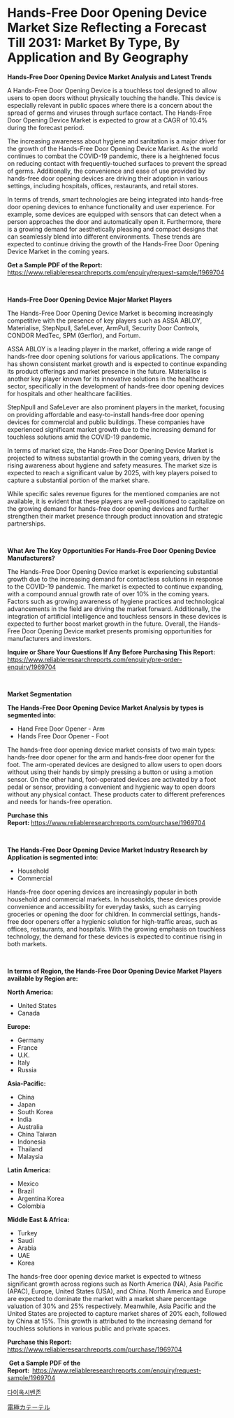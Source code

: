 <p><h1>Hands-Free Door Opening Device Market Size Reflecting a Forecast Till 2031: Market By Type, By Application and By Geography</h1></p><p><strong>Hands-Free Door Opening Device Market Analysis and Latest Trends</strong></p>
<p><p>A Hands-Free Door Opening Device is a touchless tool designed to allow users to open doors without physically touching the handle. This device is especially relevant in public spaces where there is a concern about the spread of germs and viruses through surface contact. The Hands-Free Door Opening Device Market is expected to grow at a CAGR of 10.4% during the forecast period.</p><p>The increasing awareness about hygiene and sanitation is a major driver for the growth of the Hands-Free Door Opening Device Market. As the world continues to combat the COVID-19 pandemic, there is a heightened focus on reducing contact with frequently-touched surfaces to prevent the spread of germs. Additionally, the convenience and ease of use provided by hands-free door opening devices are driving their adoption in various settings, including hospitals, offices, restaurants, and retail stores.</p><p>In terms of trends, smart technologies are being integrated into hands-free door opening devices to enhance functionality and user experience. For example, some devices are equipped with sensors that can detect when a person approaches the door and automatically open it. Furthermore, there is a growing demand for aesthetically pleasing and compact designs that can seamlessly blend into different environments. These trends are expected to continue driving the growth of the Hands-Free Door Opening Device Market in the coming years.</p></p>
<p><strong>Get a Sample PDF of the Report:&nbsp;</strong> <a href="https://www.reliableresearchreports.com/enquiry/request-sample/1969704">https://www.reliableresearchreports.com/enquiry/request-sample/1969704</a></p>
<p>&nbsp;</p>
<p><strong>Hands-Free Door Opening Device Major Market Players</strong></p>
<p><p>The Hands-Free Door Opening Device Market is becoming increasingly competitive with the presence of key players such as ASSA ABLOY, Materialise, StepNpull, SafeLever, ArmPull, Security Door Controls, CONDOR MedTec, SPM (Gerflor), and Fortum. </p><p>ASSA ABLOY is a leading player in the market, offering a wide range of hands-free door opening solutions for various applications. The company has shown consistent market growth and is expected to continue expanding its product offerings and market presence in the future. Materialise is another key player known for its innovative solutions in the healthcare sector, specifically in the development of hands-free door opening devices for hospitals and other healthcare facilities.</p><p>StepNpull and SafeLever are also prominent players in the market, focusing on providing affordable and easy-to-install hands-free door opening devices for commercial and public buildings. These companies have experienced significant market growth due to the increasing demand for touchless solutions amid the COVID-19 pandemic.</p><p>In terms of market size, the Hands-Free Door Opening Device Market is projected to witness substantial growth in the coming years, driven by the rising awareness about hygiene and safety measures. The market size is expected to reach a significant value by 2025, with key players poised to capture a substantial portion of the market share.</p><p>While specific sales revenue figures for the mentioned companies are not available, it is evident that these players are well-positioned to capitalize on the growing demand for hands-free door opening devices and further strengthen their market presence through product innovation and strategic partnerships.</p></p>
<p>&nbsp;</p>
<p><strong>What Are The Key Opportunities For Hands-Free Door Opening Device Manufacturers?</strong></p>
<p><p>The Hands-Free Door Opening Device market is experiencing substantial growth due to the increasing demand for contactless solutions in response to the COVID-19 pandemic. The market is expected to continue expanding, with a compound annual growth rate of over 10% in the coming years. Factors such as growing awareness of hygiene practices and technological advancements in the field are driving the market forward. Additionally, the integration of artificial intelligence and touchless sensors in these devices is expected to further boost market growth in the future. Overall, the Hands-Free Door Opening Device market presents promising opportunities for manufacturers and investors.</p></p>
<p><strong>Inquire or Share Your Questions If Any Before Purchasing This Report:</strong> <a href="https://www.reliableresearchreports.com/enquiry/pre-order-enquiry/1969704">https://www.reliableresearchreports.com/enquiry/pre-order-enquiry/1969704</a></p>
<p>&nbsp;</p>
<p><strong>Market Segmentation</strong></p>
<p><strong>The Hands-Free Door Opening Device Market Analysis by types is segmented into:</strong></p>
<p><ul><li>Hand Free Door Opener - Arm</li><li>Hands Free Door Opener - Foot</li></ul></p>
<p><p>The hands-free door opening device market consists of two main types: hands-free door opener for the arm and hands-free door opener for the foot. The arm-operated devices are designed to allow users to open doors without using their hands by simply pressing a button or using a motion sensor. On the other hand, foot-operated devices are activated by a foot pedal or sensor, providing a convenient and hygienic way to open doors without any physical contact. These products cater to different preferences and needs for hands-free operation.</p></p>
<p><strong>Purchase this Report:&nbsp;</strong><a href="https://www.reliableresearchreports.com/purchase/1969704">https://www.reliableresearchreports.com/purchase/1969704</a></p>
<p>&nbsp;</p>
<p><strong>The Hands-Free Door Opening Device Market Industry Research by Application is segmented into:</strong></p>
<p><ul><li>Household</li><li>Commercial</li></ul></p>
<p><p>Hands-free door opening devices are increasingly popular in both household and commercial markets. In households, these devices provide convenience and accessibility for everyday tasks, such as carrying groceries or opening the door for children. In commercial settings, hands-free door openers offer a hygienic solution for high-traffic areas, such as offices, restaurants, and hospitals. With the growing emphasis on touchless technology, the demand for these devices is expected to continue rising in both markets.</p></p>
<p>&nbsp;</p>
<p><strong>In terms of Region, the Hands-Free Door Opening Device Market Players available by Region are:</strong></p>
<p>
    <p> <strong> North America: </strong>
        <ul>
            <li>United States</li>
            <li>Canada</li>
        </ul>
        </p> 
    <p> <strong> Europe: </strong>
        <ul>
            <li>Germany</li>
            <li>France</li>
            <li>U.K.</li>
            <li>Italy</li>
            <li>Russia</li>
        </ul>
        </p> 
    <p> <strong> Asia-Pacific: </strong>
        <ul>
            <li>China</li>
            <li>Japan</li>
            <li>South Korea</li>
            <li>India</li>
            <li>Australia</li>
            <li>China Taiwan</li>
            <li>Indonesia</li>
            <li>Thailand</li>
            <li>Malaysia</li>
        </ul>
        </p> 
    <p> <strong> Latin America: </strong>
        <ul>
            <li>Mexico</li>
            <li>Brazil</li>
            <li>Argentina Korea</li>
            <li>Colombia</li>
        </ul>
        </p> 
    <p> <strong> Middle East & Africa: </strong>
        <ul>
            <li>Turkey</li>
            <li>Saudi</li>
            <li>Arabia</li>
            <li>UAE</li>
            <li>Korea</li>
        </ul>
    </p>
    </p>
<p><p>The hands-free door opening device market is expected to witness significant growth across regions such as North America (NA), Asia Pacific (APAC), Europe, United States (USA), and China. North America and Europe are expected to dominate the market with a market share percentage valuation of 30% and 25% respectively. Meanwhile, Asia Pacific and the United States are projected to capture market shares of 20% each, followed by China at 15%. This growth is attributed to the increasing demand for touchless solutions in various public and private spaces.</p></p>
<p><strong>Purchase this Report: </strong><a href="https://www.reliableresearchreports.com/purchase/1969704">https://www.reliableresearchreports.com/purchase/1969704</a></p>
<p>&nbsp;<strong>Get a Sample PDF of the Report:&nbsp;&nbsp;</strong><a href="https://www.reliableresearchreports.com/enquiry/request-sample/1969704">https://www.reliableresearchreports.com/enquiry/request-sample/1969704</a></p>
<p><strong></strong></p>
<p><p><a href="https://medium.com/@kellyclarkson42/%EB%94%94%EC%98%A5%EC%8B%9C-%EB%B2%A4%EC%A1%B4-%EC%8B%9C%EC%9E%A5-%EC%A1%B0%EC%82%AC-%EB%B3%B4%EA%B3%A0%EC%84%9C-%EA%B7%B8-%EC%97%AD%EC%82%AC-%EB%B0%8F-2024%EB%85%84%EB%B6%80%ED%84%B0-2031%EB%85%84%EA%B9%8C%EC%A7%80%EC%9D%98-%EC%98%88%EC%B8%A1-eaafbecf6c46">다이옥시벤존</a></p><p><a href="https://medium.com/@jordanilliamson678678/%E9%9B%BB%E6%A5%B5%E3%82%AB%E3%83%86%E3%83%BC%E3%83%86%E3%83%AB%E5%B8%82%E5%A0%B4%E3%81%AE%E3%83%88%E3%83%AC%E3%83%B3%E3%83%89%E3%81%A8%E5%B8%82%E5%A0%B4%E5%88%86%E6%9E%90%E3%81%8C2024%E5%B9%B4%E3%81%8B%E3%82%892031%E5%B9%B4%E3%81%BE%E3%81%A7%E3%81%AB%E4%BA%88%E6%B8%AC%E3%81%95%E3%82%8C%E3%81%A6%E3%81%84%E3%81%BE%E3%81%99-2e0b275458d6">電極カテーテル</a></p></p>